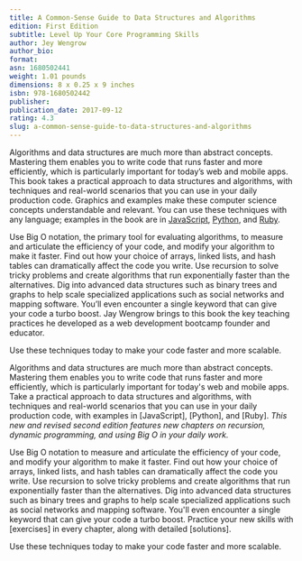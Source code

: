 ```yaml
---
title: A Common-Sense Guide to Data Structures and Algorithms
edition: First Edition
subtitle: Level Up Your Core Programming Skills
author: Jey Wengrow
author_bio:
format:
asn: 1680502441
weight: 1.01 pounds
dimensions: 8 x 0.25 x 9 inches
isbn: 978-1680502442
publisher:
publication_date: 2017-09-12
rating: 4.3
slug: a-common-sense-guide-to-data-structures-and-algorithms
---
```


<!-- <youtube id="https://www.youtube.com/watch?v=BgKtheXUAAI"></youtube> -->

Algorithms and data structures are much more than abstract concepts. Mastering them enables you to write code that runs faster and more efficiently, which is particularly important for today’s web and mobile apps. This book takes a practical approach to data structures and algorithms, with techniques and real-world scenarios that you can use in your daily production code. Graphics and examples make these computer science concepts understandable and relevant. You can use these techniques with any language; examples in the book are in [JavaScript](/javascript), [Python](/python), and [Ruby](/ruby).

Use Big O notation, the primary tool for evaluating algorithms, to measure and articulate the efficiency of your code, and modify your algorithm to make it faster. Find out how your choice of arrays, linked lists, and hash tables can dramatically affect the code you write. Use recursion to solve tricky problems and create algorithms that run exponentially faster than the alternatives. Dig into advanced data structures such as binary trees and graphs to help scale specialized applications such as social networks and mapping software. You’ll even encounter a single keyword that can give your code a turbo boost. Jay Wengrow brings to this book the key teaching practices he developed as a web development bootcamp founder and educator.

Use these techniques today to make your code faster and more scalable.

<!-- Second Edition -->
<!--  978-1680507225 -->

Algorithms and data structures are much more than abstract concepts. Mastering them enables you to write code that runs faster and more efficiently, which is particularly important for today's web and mobile apps. Take a practical approach to data structures and algorithms, with techniques and real-world scenarios that you can use in your daily production code, with examples in [JavaScript], [Python], and [Ruby]. _This new and revised second edition features new chapters on recursion, dynamic programming, and using Big O in your daily work._

Use Big O notation to measure and articulate the efficiency of your code, and modify your algorithm to make it faster. Find out how your choice of arrays, linked lists, and hash tables can dramatically affect the code you write. Use recursion to solve tricky problems and create algorithms that run exponentially faster than the alternatives. Dig into advanced data structures such as binary trees and graphs to help scale specialized applications such as social networks and mapping software. You'll even encounter a single keyword that can give your code a turbo boost. Practice your new skills with [exercises] in every chapter, along with detailed [solutions].

Use these techniques today to make your code faster and more scalable.
